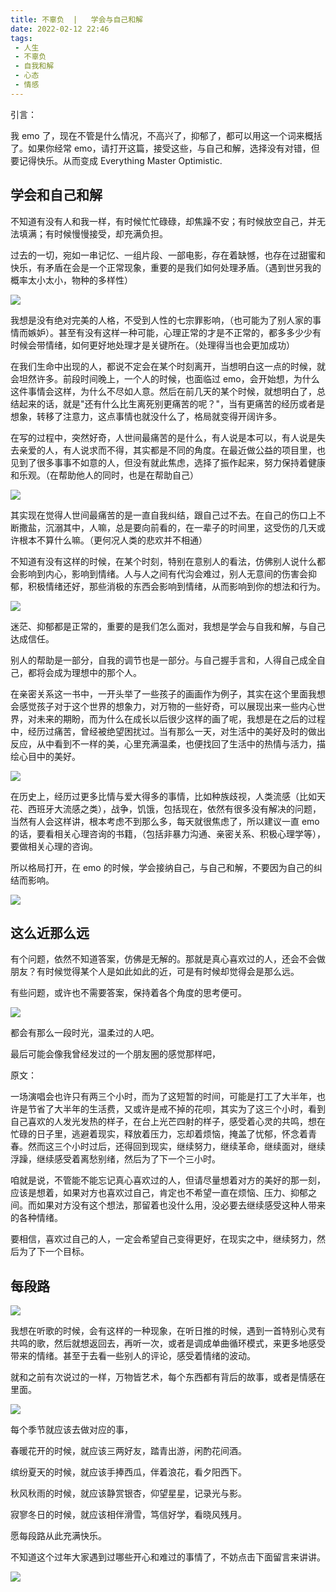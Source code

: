 ```yaml
---
title: 不辜负  |   学会与自己和解
date: 2022-02-12 22:46
tags: 
 - 人生
 - 不辜负
 - 自我和解
 - 心态
 - 情感
---
```


引言：

我 emo 了，现在不管是什么情况，不高兴了，抑郁了，都可以用这一个词来概括了。如果你经常 emo，请打开这篇，接受这些，与自己和解，选择没有对错，但要记得快乐。从而变成 Everything Master Optimistic.

## 学会和自己和解

不知道有没有人和我一样，有时候忙忙碌碌，却焦躁不安；有时候放空自己，并无法填满；有时候慢慢接受，却充满负担。

过去的一切，宛如一串记忆、一组片段、一部电影，存在着缺憾，也存在过甜蜜和快乐，有矛盾在会是一个正常现象，重要的是我们如何处理矛盾。（遇到世另我的概率太小太小，物种的多样性）

![](https://dubuqingfeng.oss-cn-hongkong.aliyuncs.com/blog/life/202201-bugufu-xuehuihezijihejie/00.jfif)

我想是没有绝对完美的人格，不受到人性的七宗罪影响，（也可能为了别人家的事情而嫉妒）。甚至有没有这样一种可能，心理正常的才是不正常的，都多多少少有时候会带情绪，如何更好地处理才是关键所在。（处理得当也会更加成功）

在我们生命中出现的人，都说不定会在某个时刻离开，当想明白这一点的时候，就会坦然许多。前段时间晚上，一个人的时候，也面临过 emo，会开始想，为什么这件事情会这样，为什么不尽如人意。然后在前几天的某个时候，就想明白了，总结起来的话，就是"还有什么比生离死别更痛苦的呢？"，当有更痛苦的经历或者是想象，转移了注意力，这点事情也就没什么了，格局就变得开阔许多。

在写的过程中，突然好奇，人世间最痛苦的是什么，有人说是本可以，有人说是失去亲爱的人，有人说求而不得，其实都是不同的角度。在最近做公益的项目里，也见到了很多事事不如意的人，但没有就此焦虑，选择了振作起来，努力保持着健康和乐观。（在帮助他人的同时，也是在帮助自己）

![](https://dubuqingfeng.oss-cn-hongkong.aliyuncs.com/blog/life/202201-bugufu-xuehuihezijihejie/01.jfif)


其实现在觉得人世间最痛苦的是一直自我纠结，跟自己过不去。在自己的伤口上不断撒盐，沉溺其中，人嘛，总是要向前看的，在一辈子的时间里，这受伤的几天或许根本不算什么嘛。（更何况人类的悲欢并不相通）

不知道有没有这样的时候，在某个时刻，特别在意别人的看法，仿佛别人说什么都会影响到内心，影响到情绪。人与人之间有代沟会难过，别人无意间的伤害会抑郁，积极情绪还好，那些消极的东西会影响到情绪，从而影响到你的想法和行为。

![](https://dubuqingfeng.oss-cn-hongkong.aliyuncs.com/blog/life/202201-bugufu-xuehuihezijihejie/02.jfif)

迷茫、抑郁都是正常的，重要的是我们怎么面对，我想是学会与自我和解，与自己达成信任。

别人的帮助是一部分，自我的调节也是一部分。与自己握手言和，人得自己成全自己，都将会成为理想中的那个人。

在亲密关系这一书中，一开头举了一些孩子的画画作为例子，其实在这个里面我想会感觉孩子对于这个世界的想象力，对万物的一些好奇，可以展现出来一些内心世界，对未来的期盼，而为什么在成长以后很少这样的画了呢，我想是在之后的过程中，经历过痛苦，曾经被绝望困扰过。当有那么一天，对生活中的美好及时的做出反应，从中看到不一样的美，心里充满温柔，也便找回了生活中的热情与活力，描绘心目中的美好。

![](https://dubuqingfeng.oss-cn-hongkong.aliyuncs.com/blog/life/202201-bugufu-xuehuihezijihejie/03.jfif)

在历史上，经历过更多比情与爱大得多的事情，比如种族歧视，人类流感（比如天花、西班牙大流感之类），战争，饥饿，包括现在，依然有很多没有解决的问题，当然有人会这样讲，根本考虑不到那么多，每天就很焦虑了，所以建议一直 emo 的话，要看相关心理咨询的书籍，（包括非暴力沟通、亲密关系、积极心理学等），要做相关心理的咨询。

所以格局打开，在 emo 的时候，学会接纳自己，与自己和解，不要因为自己的纠结而影响。

![](https://dubuqingfeng.oss-cn-hongkong.aliyuncs.com/blog/life/202201-bugufu-xuehuihezijihejie/04.jfif)

## 这么近那么远

有个问题，依然不知道答案，仿佛是无解的。那就是真心喜欢过的人，还会不会做朋友？有时候觉得某个人是如此如此的近，可是有时候却觉得会是那么远。

有些问题，或许也不需要答案，保持着各个角度的思考便可。

![](https://dubuqingfeng.oss-cn-hongkong.aliyuncs.com/blog/life/202201-bugufu-xuehuihezijihejie/05.png)

都会有那么一段时光，温柔过的人吧。

最后可能会像我曾经发过的一个朋友圈的感觉那样吧，

原文：

一场演唱会也许只有两三个小时，而为了这短暂的时间，可能是打工了大半年，也许是节省了大半年的生活费，又或许是戒不掉的花呗，其实为了这三个小时，看到自己喜欢的人发光发热的样子，在台上光芒四射的样子，感受着心灵的共鸣，想在忙碌的日子里，逃避着现实，释放着压力，忘却着烦恼，掩盖了忧郁，怀念着青春。然而这三个小时过后，还得回到现实，继续努力，继续革命，继续面对，继续浮躁，继续感受着离愁别绪，然后为了下一个三小时。

咱就是说，不管能不能忘记真心喜欢过的人，但请尽量想着对方的美好的那一刻，应该是想着，如果对方也喜欢过自己，肯定也不希望一直在烦恼、压力、抑郁之间。而如果对方没有这个想法，那留着也没什么用，没必要去继续感受这种人带来的各种情绪。

要相信，喜欢过自己的人，一定会希望自己变得更好，在现实之中，继续努力，然后为了下一个目标。

## 每段路

![](https://dubuqingfeng.oss-cn-hongkong.aliyuncs.com/blog/life/202201-bugufu-xuehuihezijihejie/06.jfif)


我想在听歌的时候，会有这样的一种现象，在听日推的时候，遇到一首特别心灵有共鸣的歌，然后就想返回去，再听一次，或者是调成单曲循环模式，来更多地感受带来的情绪。甚至于去看一些别人的评论，感受着情绪的波动。


就和之前有次说过的一样，万物皆艺术，每个东西都有背后的故事，或者是情感在里面。

![](https://dubuqingfeng.oss-cn-hongkong.aliyuncs.com/blog/life/202201-bugufu-xuehuihezijihejie/07.jfif)


每个季节就应该去做对应的事，

春暖花开的时候，就应该三两好友，踏青出游，闲酌花间酒。

缤纷夏天的时候，就应该手捧西瓜，伴着浪花，看夕阳西下。

秋风秋雨的时候，就应该静赏银杏，仰望星星，记录光与影。

寂寥冬日的时候，就应该相伴滑雪，笃信好学，看晓风残月。

愿每段路从此充满快乐。

不知道这个过年大家遇到过哪些开心和难过的事情了，不妨点击下面留言来讲讲。

![](https://dubuqingfeng.oss-cn-hongkong.aliyuncs.com/blog/life/202201-bugufu-xuehuihezijihejie/08.jfif)
